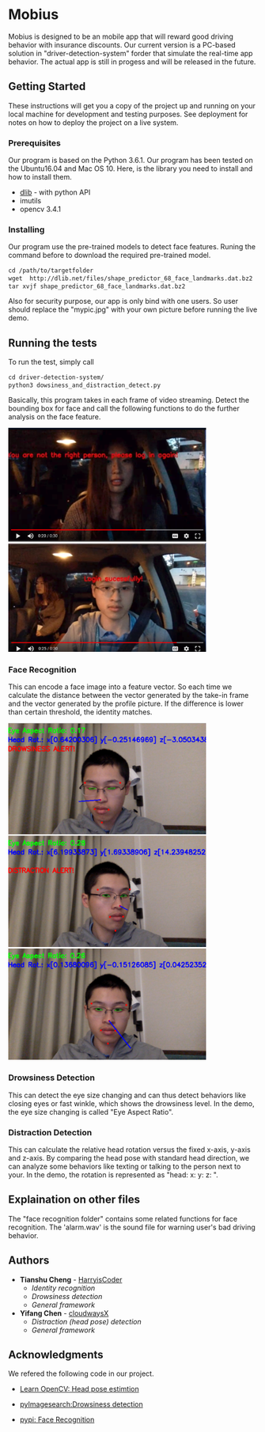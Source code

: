 # Mobius

Mobius is designed to be an mobile app that will reward good driving behavior with insurance discounts. Our current version is a PC-based solution in "driver-detection-system" forder that simulate the real-time app behavior. The actual app is still in progess and will be released in the future.

## Getting Started

These instructions will get you a copy of the project up and running on your local machine for development and testing purposes. See deployment for notes on how to deploy the project on a live system.

### Prerequisites

Our program is based on the Python 3.6.1. Our program has been tested on the Ubuntu16.04 and Mac OS 10. Here, is the library you need to install and how to install them.

* [dlib](https://github.com/davisking/dlib) - with python API
* imutils
* opencv 3.4.1

### Installing

Our program use the pre-trained models to detect face features. Runing the command before to download the required pre-trained model.

```
cd /path/to/targetfolder
wget  http://dlib.net/files/shape_predictor_68_face_landmarks.dat.bz2
tar xvjf shape_predictor_68_face_landmarks.dat.bz2
```

Also for security purpose, our app is only bind with one users. So user should replace the "mypic.jpg" with your own picture before running the live demo.

## Running the tests

To run the test, simply call

```
cd driver-detection-system/
python3 dowsiness_and_distraction_detect.py
```

Basically, this program takes in each frame of video streaming. Detect the bounding box for face and call the following functions to do the further analysis on the face feature.

<img src="https://github.com/HarryisCoder/Mobius/blob/master/demo_results/FaceRecog_failed.PNG" width="400"/> <img src="https://github.com/HarryisCoder/Mobius/blob/master/demo_results/FaceRecog_success.png" width="400"/>

### Face Recognition

This can encode a face image into a feature vector. So each time we calculate the distance between the vector generated by the take-in frame and the vector generated by the profile picture. If the difference is lower than certain threshold, the identity matches.


<img src="https://github.com/HarryisCoder/Mobius/blob/master/demo_results/drowsiness_and_distraction_Drowsy!.png" width="400"/> <img src="https://github.com/HarryisCoder/Mobius/blob/master/demo_results/drowsiness_and_distraction_distract!.png" width="400"/> <img src="https://github.com/HarryisCoder/Mobius/blob/master/demo_results/drowsiness_and_distraction_normal.png" width="400"/>

### Drowsiness Detection
This can detect the eye size changing and can thus detect behaviors like closing eyes or fast winkle, which shows the drowsiness level. In the demo, the eye size changing is called "Eye Aspect Ratio". 

### Distraction Detection
This can calculate the relative head rotation versus the fixed x-axis, y-axis and z-axis. By comparing the head pose with standard head direction, we can analyze some behaviors like texting or talking to the person next to your. In the demo, the rotation is represented as "head: x: y: z: ".

## Explaination on other files
The "face recognition folder" contains some related functions for face recognition. The 'alarm.wav' is the sound file for warning user's bad driving behavior. 


## Authors

* **Tianshu Cheng** - [HarryisCoder](https://github.com/HarryisCoder)
	- *Identity recognition*
	- *Drowsiness detection*
	- *General framework*
* **Yifang Chen** - [cloudwaysX](https://github.com/cloudwaysX)
	- *Distraction (head pose) detection*
	- *General framework*




## Acknowledgments

We refered the following code in our project.

* [Learn OpenCV: Head pose estimtion](https://www.learnopencv.com/head-pose-estimation-using-opencv-and-dlib/)

* [pyImagesearch:Drowsiness detection](https://www.pyimagesearch.com/2017/05/08/drowsiness-detection-opencv/)

* [pypi: Face Recognition](https://pypi.python.org/pypi/face_recognition)


